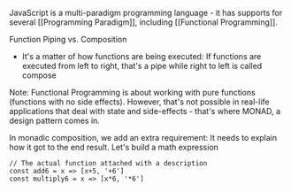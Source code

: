JavaScript is a multi-paradigm programming language - it has supports for several [[Programming Paradigm]], including [[Functional Programming]].

Function Piping vs. Composition
- It's a matter of how functions are being executed: If functions are executed from left to right, that's a pipe while right to left is called compose

Note: Functional Programming is about working with pure functions (functions with no side effects). However, that's not possible in real-life applications that deal with state and side-effects - that's where MONAD, a design pattern comes in. 

In monadic composition, we add an extra requirement: It needs to explain how it got to the end result. Let's build a math expression
```
// The actual function attached with a description
const add6 = x => [x+5, '+6']
const multiply6 = x => [x*6, '*6']
```